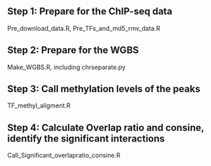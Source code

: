 ## Step 1: Prepare for the ChIP-seq data
Pre_download_data.R, Pre_TFs_and_md5_rmv_data.R
## Step 2: Prepare for the WGBS
Make_WGBS.R, including chrseparate.py
## Step 3: Call methylation levels of the peaks
TF_methyl_aligment.R
## Step 4: Calculate Overlap ratio and consine, identify the significant interactions
Call_Significant_overlapratio_consine.R

